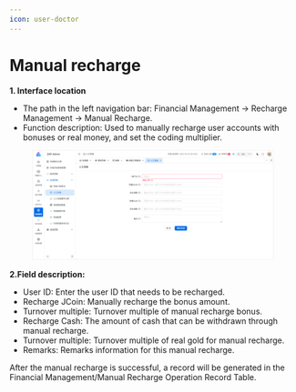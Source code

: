 ```yaml
---
icon: user-doctor
---
```


# Manual recharge

**1. Interface location**

* The path in the left navigation bar: Financial Management → Recharge Management → Manual Recharge.
* Function description: Used to manually recharge user accounts with bonuses or real money, and set the coding multiplier.

<figure><img src="../../.gitbook/assets/image (209).png" alt=""><figcaption></figcaption></figure>

**2.Field description:**

* User ID: Enter the user ID that needs to be recharged.
* Recharge JCoin: Manually recharge the bonus amount.
* Turnover multiple: Turnover multiple of manual recharge bonus.
* Recharge Cash: The amount of cash that can be withdrawn through manual recharge.
* Turnover multiple: Turnover multiple of real gold for manual recharge.
* Remarks: Remarks information for this manual recharge.

After the manual recharge is successful, a record will be generated in the Financial Management/Manual Recharge Operation Record Table.


